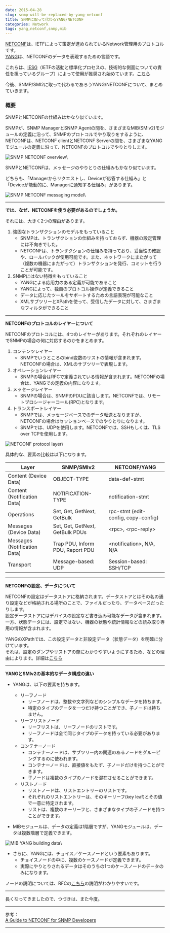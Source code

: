 ```yaml
---
date: 2015-04-28
slug: snmp-will-be-replaced-by-yang-netconf
title: SNMPに取って代わるYANG/NETCONF
categories: Network
tags: yang,netconf,snmp,mib
---
```


[NETCONF](https://tools.ietf.org/html/rfc6241)は、IETFによって策定が進められているNetwork管理用のプロトコルです。  
[YANG](https://tools.ietf.org/html/rfc6020)は、NETCONFのデータを表現するための言語です。

これらは、[IESG](http://www.ietf.org/iesg/)（IETFの活動と標準化プロセスの、技術的な側面についての責任を担っているグループ）によって使用が推奨され始めています。[こちら](http://www.ietf.org/iesg/statement/writable-mib-module.html)  

今後、SNMP/SMI2に取って代わるであろうYANG/NETCONFについて、まとめていきます。

<!--more-->

### 概要

SNMPとNETCONFの仕組みはかなり似ています。

SNMPが、SNMP ManagerとSNMP Agentの間を、さまざまなMIB(SMIv2)モジュールの定義に沿って、SNMPのプロトコルでやり取りをするように、  
NETCONFは、NETCONF clientとNETCONF Serverの間を、さまざまなYANGモジュールの定義に沿って、NETCONFのプロトコルでやりとりします。  

![SNMP NETCONF overview](/images/2014-04-snmp-netconf-overview_mini.jpg)\


SNMPとNETCONFは、メッセージのやりとりの仕組みもかなり似ています。

どちらも、「Managerからリクエストし、Deviceが応答する仕組み」と「Deviceが能動的に、Managerに通知する仕組み」があります。  

![SNMP NETCONF messaging model](/images/2014-04-snmp-netconf-messaging-model_mini.jpg)\


---

**では、なぜ、NETCONFを使う必要があるのでしょうか。**

それには、大きく2つの理由があります。

1. 強固なトランザクションのモデルをもっていること
    * SNMPは、トランザクションの仕組みを持っておらず、機器の設定管理には不向きでした。
    * NETCONFは、トランザクションの仕組みを持っており、妥当性の確認や、ロールバックが使用可能です。また、ネットワークにまたがって（複数の機器にまたがって）トランザクションを発行、コミットを行うことが可能です。
1. SNMPにはない特徴をもっていること
    * YANGによる応用力のある定義が可能であること
    * YANGによって、独自のプロトコル操作が定義できること
    * データに応じたツールをサポートするための言語表現が可能なこと
    * XMLサブツリーとXPathを使って、受信したデータに対して、さまざまなフィルタができること


---

**NETCONFのプロトコルのレイヤーについて**

NETCONFのプロトコルには、4つのレイヤーがあります。それぞれのレイヤーでSNMPの場合の何に対応するのかをまとめます。

1. コンテンツレイヤー
    * SNMPでいうところのbind変数のリストの情報が含まれます。NETCONFの場合は、XMLのサブツリーで表現します。
1. オペレーションレイヤー
    * SNMPの場合はRFCで定義されている情報が含まれます。NETCONFの場合は、YANGでの定義の内容になります。
1. メッセージレイヤー
    * SNMPの場合は、SNMPのPDUに該当します。NETCONFでは、リモートプロシージャーコール(RPC)となります。
1. トランスポートレイヤー
    * SNMPでは、メッセージベースでのデータ転送となりますが、NETCONFの場合はセッションベースでのやりとりになります。
    * SNMPでは、UDPを使用します。NETCONFでは、SSHもしくは、TLS over TCPを使用します。

![NETCONF protocol layer](/images/2014-04-netconf-protocol-layer_mini.jpg)\


具体的な、要素の比較は以下になります。  


| Layer                        | SNMP/SMIv2                       | NETCONF/YANG                        |
|------------------------------|----------------------------------|-------------------------------------|
| Content (Device Data)        | OBJECT-TYPE                      | data-def-stmt                       |
| Content (Notification Data)  | NOTIFICATION-TYPE                | notification-stmt                   |
| Operations                   | Set, Get, GetNext, GetBulk       | rpc-stmt (edit-config, copy-config) |
| Messages (Device Data)       | Set, Get, GetNext, GetBulk PDUs  | \<rpc>, \<rpc-reply>                |
| Messages (Notification Data) | Trap PDU, Inform PDU, Report PDU | \<notification>, N/A, N/A           |
| Transport                    | Message-based: UDP               | Session-based: SSH/TCP              |


---

**NETCONFの設定、データについて**

NETCONFの設定はデータストアに格納されます。データストアとはその名の通り設定などが格納される場所のことで、ファイルだったり、データベースだったりします。  
設定データストアにはデバイスの設定など書き込み可能なデータが含まれます。  
一方、状態データには、設定ではない、機器の状態や統計情報などの読み取り専用の情報が含まれます。  

YANGのXPathでは、この設定データと非設定データ（状態データ）を明確に分けています。  
それは、設定のダンプやリストアの際にわかりやすいようにするため、などの理由によります。詳細は[こちら](https://tools.ietf.org/html/rfc3535#section-3)  


---

**YANGとSMIv2の基本的なデータ構成の違い**

* YANGは、以下の要素を持ちます。
    + リーフノード
        - リーフノードは、整数や文字列などのシンプルなデータを持ちます。
        - 特定のタイプのデータを一つだけ持つことができ、子ノードは持ちません。
    + リーフリストノード
        - リーフリストは、リーフノードのリストです。
        - リーフノードは全て同じタイプのデータを持っている必要があります。
    + コンテナーノード
        - コンテナーノードは、サブツリー内の関連のあるノードをグルーピングするのに使われます。
        - コンテナーノードは、直接値をもたず、子ノードだけを持つことができます。
        - 子ノードは複数のタイプのノードを混在させることができます。
    + リストノード
        - リストノードは、リストエントリーのリストです。
        - それぞれのリストエントリーは、そのキーリーフ(key leaf)とその値で一意に特定されます。
        - リストは、複数のキーリーフと、さまざまなタイプの子ノードを持つことができます。

* MIBモジュールは、データの定義は1階層ですが、YANGモジュールは、データは複数階層で定義できます。


![MIB YANG building data](/images/2014-04-snmp-netconf-building-data_mini.jpg)\


* さらに、YANGには、チョイス／ケースノードという要素もあります。
    + チョイスノードの中に、複数のケースノードが定義できます。
    + 実際にやりとりされるデータはそのうちの1つのケースノードのデータのみになります。

ノードの説明については、RFCの[こちら](https://tools.ietf.org/html/rfc6020#section-4.2.2)の説明がわかりやすいです。  


---


長くなってきましたので、つづきは、また今度。


---

参考：  
[A Guide to NETCONF for SNMP Developers](http://www.ieee802.org/802_tutorials/2014-07/Tutorial_Berman_1407.pdf)

---


